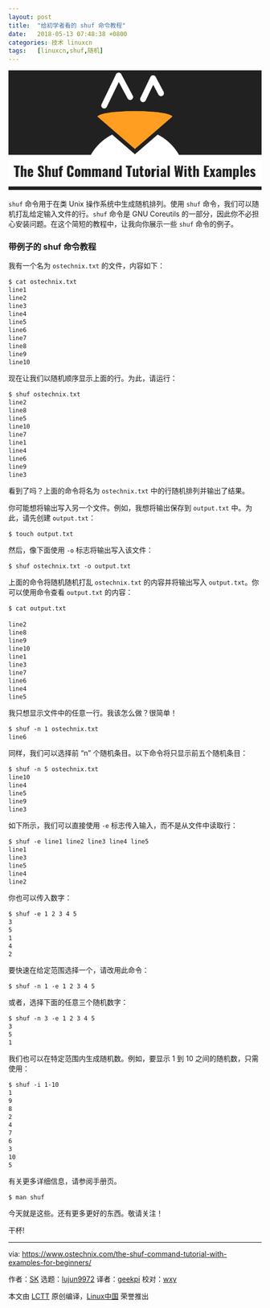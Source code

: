 ```yaml
---
layout: post
title:	"给初学者看的 shuf 命令教程"
date:	2018-05-13 07:48:38 +0800 
categories:	技术 linuxcn 
tags:	[linuxcn,shuf,随机]
---
```



![](/Asserts/Images/album/201805/13/074840tw9rfrjwmzrmm9jb.png)


`shuf` 命令用于在类 Unix 操作系统中生成随机排列。使用 `shuf` 命令，我们可以随机打乱给定输入文件的行。`shuf` 命令是 GNU Coreutils 的一部分，因此你不必担心安装问题。在这个简短的教程中，让我向你展示一些 `shuf` 命令的例子。


### 带例子的 shuf 命令教程


我有一个名为 `ostechnix.txt` 的文件，内容如下：



```
$ cat ostechnix.txt
line1
line2
line3
line4
line5
line6
line7
line8
line9
line10

```

现在让我们以随机顺序显示上面的行。为此，请运行：



```
$ shuf ostechnix.txt
line2
line8
line5
line10
line7
line1
line4
line6
line9
line3

```

看到了吗？上面的命令将名为 `ostechnix.txt` 中的行随机排列并输出了结果。


你可能想将输出写入另一个文件。例如，我想将输出保存到 `output.txt` 中。为此，请先创建 `output.txt`：



```
$ touch output.txt

```

然后，像下面使用 `-o` 标志将输出写入该文件：



```
$ shuf ostechnix.txt -o output.txt

```

上面的命令将随机随机打乱 `ostechnix.txt` 的内容并将输出写入 `output.txt`。你可以使用命令查看 `output.txt` 的内容：



```
$ cat output.txt

line2
line8
line9
line10
line1
line3
line7
line6
line4
line5

```

我只想显示文件中的任意一行。我该怎么做？很简单！



```
$ shuf -n 1 ostechnix.txt
line6

```

同样，我们可以选择前 “n” 个随机条目。以下命令将只显示前五个随机条目：



```
$ shuf -n 5 ostechnix.txt
line10
line4
line5
line9
line3

```

如下所示，我们可以直接使用 `-e` 标志传入输入，而不是从文件中读取行：



```
$ shuf -e line1 line2 line3 line4 line5
line1
line3
line5
line4
line2

```

你也可以传入数字：



```
$ shuf -e 1 2 3 4 5
3
5
1
4
2

```

要快速在给定范围选择一个，请改用此命令：



```
$ shuf -n 1 -e 1 2 3 4 5

```

或者，选择下面的任意三个随机数字：



```
$ shuf -n 3 -e 1 2 3 4 5
3
5
1

```

我们也可以在特定范围内生成随机数。例如，要显示 1 到 10 之间的随机数，只需使用：



```
$ shuf -i 1-10
1
9
8
2
4
7
6
3
10
5

```

有关更多详细信息，请参阅手册页。



```
$ man shuf

```

今天就是这些。还有更多更好的东西。敬请关注！


干杯!




---


via: <https://www.ostechnix.com/the-shuf-command-tutorial-with-examples-for-beginners/>


作者：[SK](https://www.ostechnix.com/author/sk/) 选题：[lujun9972](https://github.com/lujun9972) 译者：[geekpi](https://github.com/geekpi) 校对：[wxy](https://github.com/wxy)


本文由 [LCTT](https://github.com/LCTT/TranslateProject) 原创编译，[Linux中国](https://linux.cn/) 荣誉推出
